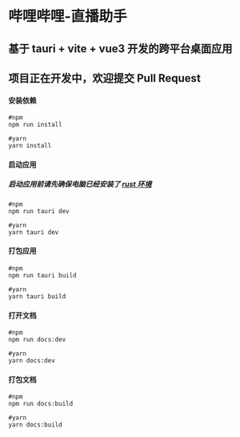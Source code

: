 # 哔哩哔哩-直播助手

## 基于 tauri + vite + vue3 开发的跨平台桌面应用

## 项目正在开发中，欢迎提交 Pull Request

#### 安装依赖

```shell
#npm
npm run install

#yarn
yarn install
```

#### 启动应用

##### 启动应用前请先确保电脑已经安装了 [rust 环境](https://tauri.app/zh/v1/guides/getting-started/prerequisites)

```shell
#npm
npm run tauri dev

#yarn
yarn tauri dev
```

#### 打包应用

```shell
#npm
npm run tauri build

#yarn
yarn tauri build
```

#### 打开文档

```shell
#npm
npm run docs:dev

#yarn
yarn docs:dev
```

#### 打包文档

```shell
#npm
npm run docs:build

#yarn
yarn docs:build
```
